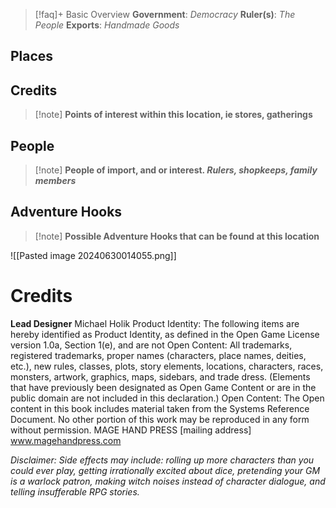> [!faq]+ Basic Overview
> **Government**: *Democracy*
> **Ruler(s)**: *The People*
> **Exports**: *Handmade Goods*

## Places

## Credits

> [!note] **Points of interest within this location, ie stores, gatherings**

## People
> [!note] **People of import, and or interest. *Rulers, shopkeeps, family members***

## Adventure Hooks
> [!note] **Possible Adventure Hooks that can be found at this location**


![[Pasted image 20240630014055.png]]


# Credits
**Lead Designer** Michael Holik
Product Identity: The following items are hereby identified as Product Identity, as defined in the 
Open Game License version 1.0a, Section 1(e), and are not Open Content: All trademarks, registered trademarks, proper names (characters, place names, deities, etc.), new rules, classes, plots, story elements, locations, characters, races, monsters, artwork, graphics, maps, sidebars, and trade dress. (Elements that have previously been designated as Open Game Content or are in the public domain are not included in this declaration.)
Open Content: The Open content in this book includes material taken from the Systems Reference Document. No other portion of this work may be reproduced in any form without permission.
MAGE HAND PRESS
[mailing address]
www.magehandpress.com

*Disclaimer: Side effects may include: rolling 
up more characters than you could ever play, 
getting irrationally excited about dice, pretending your GM is a warlock patron, making witch 
noises instead of character dialogue, and telling insufferable RPG stories.*